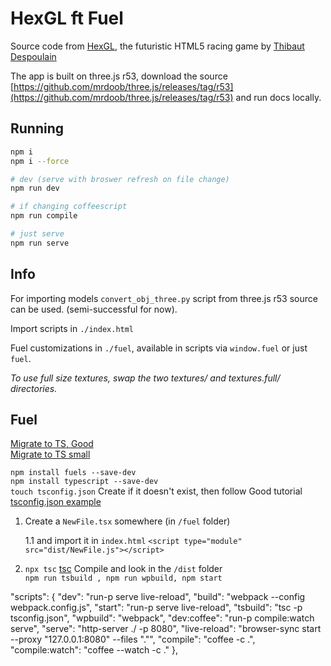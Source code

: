 # HexGL ft Fuel

Source code from [HexGL](http://hexgl.bkcore.com), the futuristic HTML5 racing game by [Thibaut Despoulain](http://bkcore.com)

The app is built on three.js r53, download the source [https://github.com/mrdoob/three.js/releases/tag/r53](https://github.com/mrdoob/three.js/releases/tag/r53) and run docs locally.

## Running

```sh
npm i  
npm i --force

# dev (serve with broswer refresh on file change)
npm run dev

# if changing coffeescript
npm run compile

# just serve
npm run serve
```

## Info

For importing models `convert_obj_three.py` script from three.js r53 source can be used. (semi-successful for now).

Import scripts in `./index.html`

Fuel customizations in `./fuel`, available in scripts via `window.fuel` or just `fuel`.

_To use full size textures, swap the two textures/ and textures.full/ directories._

## Fuel
[Migrate to TS, Good](https://www.useanvil.com/blog/engineering/converting-vanilla-javascript-to-typescript/)  
[Migrate to TS small](https://www.optimum-web.com/can-you-use-typescript-and-javascript-together-how-to-combine-the-two/)  

```npm install fuels --save-dev```  
```npm install typescript --save-dev```  
```touch tsconfig.json``` Create if it doesn't exist, then follow Good tutorial  
[tsconfig.json example](https://gist.githubusercontent.com/ryanatkn/f1793abbe020e08b785cb56d4a712af1/raw/15e537cd0ead24765e5a92d93d7f06b2dff688cd/tsconfig.json)  
  
1. Create a ```NewFile.tsx``` somewhere (in ```/fuel``` folder)

    1.1 and import it in ```index.html``` ```<script type="module" src="dist/NewFile.js"></script>```  

2. ```npx tsc``` [tsc](https://www.typescriptlang.org/docs/handbook/compiler-options.html) Compile  and look in the ```/dist``` folder  
``` npm run tsbuild , npm run wpbuild, npm start ```  
  
  "scripts": { 
    "dev": "run-p serve live-reload", 
    "build": "webpack --config webpack.config.js",
     "start": "run-p serve live-reload", 
     "tsbuild": "tsc -p tsconfig.json",
      "wpbuild": "webpack", 
      "dev:coffee": "run-p compile:watch serve", 
      "serve": "http-server ./ -p 8080",
       "live-reload": "browser-sync start --proxy "127.0.0.1:8080" --files "."", "compile": "coffee -c .", "compile:watch": "coffee --watch -c ." },
